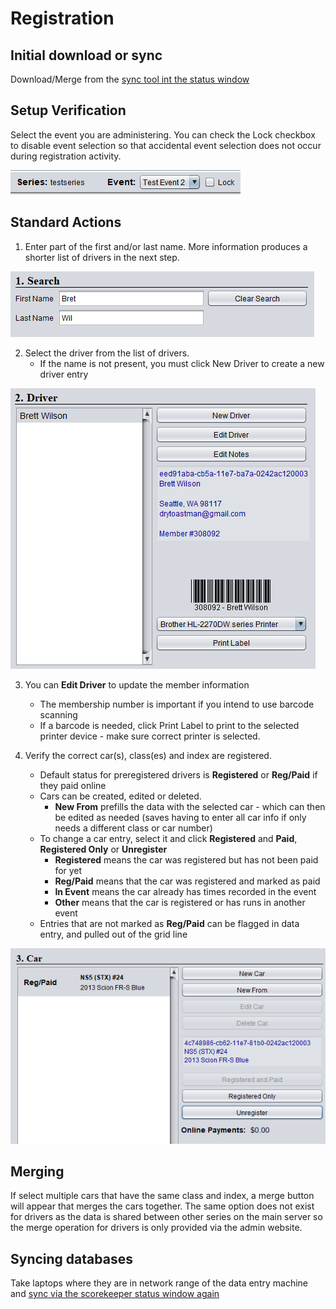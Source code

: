 # Registration

## Initial download or sync

Download/Merge from the [sync tool int the status window](sync.md)

## Setup Verification 

Select the event you are administering. You can check the Lock checkbox to disable event selection so that
accidental event selection does not occur during registration activity.

![EventLock](images/reglock.png)

## Standard Actions

1. Enter part of the first and/or last name.  More information produces a shorter list of drivers in the next step.

![SearchBox](images/regsearch.png)

2. Select the driver from the list of drivers.  
    * If the name is not present, you must click New Driver to create a new driver entry 

![DriverEntry](images/regdriver.png)

3. You can **Edit Driver** to update the member information
    * The membership number is important if you intend to use barcode scanning 
    * If a barcode is needed, click Print Label to print to the selected printer device - make sure correct printer is selected.

4. Verify the correct car(s), class(es) and index are registered. 
    * Default status for preregistered drivers is **Registered** or **Reg/Paid** if they paid online
    * Cars can be created, edited or deleted. 
        * **New From** prefills the data with the selected car - which can then be edited as needed (saves having to enter all car info if only needs a different class or car number) 
    * To change a car entry, select it and click **Registered** and **Paid**, **Registered Only** or **Unregister**
        * **Registered** means the car was registered but has not been paid for yet
        * **Reg/Paid** means that the car was registered and marked as paid
        * **In Event** means the car already has times recorded in the event
        * **Other** means that the car is registered or has runs in another event
    * Entries that are not marked as **Reg/Paid** can be flagged in data entry, and pulled out of the grid line

![CarEntry](images/regcars.png)

## Merging

If select multiple cars that have the same class and index, a merge button will appear that merges the cars together.
The same option does not exist for drivers as the data is shared between other series on the main server so the merge
operation for drivers is only provided via the admin website.

## Syncing databases

Take laptops where they are in network range of the data entry machine and [sync via the scorekeeper status window again](sync.md)

